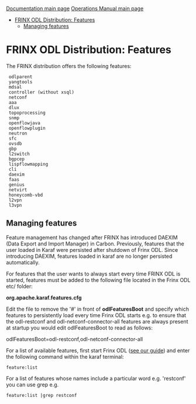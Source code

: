 [Documentation main page](https://frinxio.github.io/Frinx-docs/)
[Operations Manual main page](https://frinxio.github.io/Frinx-docs/FRINX_ODL_Distribution/Carbon/operations_manual.html)
<!-- TOC -->

- [FRINX ODL Distribution: Features](#frinx-odl-distribution-features)
    - [Managing features](#managing-features)

<!-- /TOC -->

# FRINX ODL Distribution: Features

The FRINX distribution offers the following features:

     odlparent
     yangtools
     mdsal
     controller (without xsql)
     netconf
     aaa
     dlux
     topoprocessing
     snmp
     openflowjava
     openflowplugin
     neutron
     sfc
     ovsdb
     gbp
     l2switch
     bgpcep
     lispflowmapping
     cli
     daexim
     faas    
     genius
     netvirt
     honeycomb-vbd
     l2vpn
     l3vpn

## Managing features
Feature management has changed after FRINX has introduced DAEXIM (Data Export and Import Manager) in Carbon. Previously, features that the user loaded in Karaf were persisted after shutdown of Frinx ODL. Since introducing DAEXIM, features loaded in karaf are no longer persisted automatically.
 
For features that the user wants to always start every time FRINX ODL is started, features must be added to the following file located in the Frinx ODL etc/ folder:

**org.apache.karaf.features.cfg**

Edit the file to remove the '#' in front of **odlFeaturesBoot** and specify which features to persistently load every time Frinx ODL starts e.g. to ensure that the odl-restconf and odl-netconf-connector-all features are always present at startup you would edit odlFeaturesBoot to read as follows:

odlFeaturesBoot=odl-restconf,odl-netconf-connector-all

For a list of available features, first start Frinx ODL ([see our guide](running-frinx-odl-after-activation)) and enter the following command within the karaf terminal:

    feature:list

For a list of features whose names include a particular word e.g. 'restconf' you can use grep e.g.

    feature:list |grep restconf

